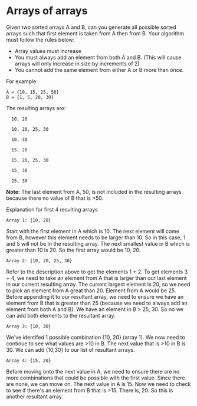 # Arrays of arrays

Given two sorted arrays A and B, can you generate all possible sorted arrays such that first element is taken from A then from B. Your algorithm must follow the rules below:

  * Array values must increase
  * You must always add an element from both A and B. (This will cause arrays will only increase in size by increments of 2)
  * You cannot add the same element from either A or B more than once.

For example:

```        
A = {10, 15, 25, 50}
B = {1, 5, 20, 30}
```

The resulting arrays are:

```
  10, 20 

  10, 20, 25, 30

  10, 30

  15, 20

  15, 20, 25, 30

  15, 30

  25, 30
```
        
**Note:** The last element from A, 50, is not included in the resulting arrays because there no value of B that is >50.
        

Explanation for first 4 resulting arrays

```
Array 1: {10, 20}
```
Start with the first element in A which is 10. The next element will come from B, however this element needs to be larger than 10. So in this case, 1 and 5 will not be in the resulting array. The next smallest value in B which is greater than 10 is 20. So the first array would be 10, 20.

```
Array 2: {10, 20, 25, 30}
```
Refer to the description above to get the elements 1 + 2.
To get elements 3 + 4, we need to take an element from A that is larger than our last element in our current resulting array. The current largest element is 20, so we need to pick an element from A great than 20. Element from A would be 25. Before appending it to our resultant array, we need to ensure we have an element from B that is greater than 25 (because we need to always add an element from both A and B). We have an element in B > 25, 30. So no we can add both elements to the resultant array.

```
Array 3: {10, 30}
```
We've identifed 1 possible combination {10, 20} (array 1). We now need to continue to see what values are >10 in B. The next value that is >10 in B is 30. We can add {10,30} to our list of resultant arrays.


```
Array 4: {15, 20}
```
Before moving onto the next value in A, we need to ensure there are no more combinations that could be possible with the first value. Since there are none, we can move on.
The next value in A is 15. Now we need to check to see if there's an element from B that is >15. There is, 20. So this is another resultant array.
